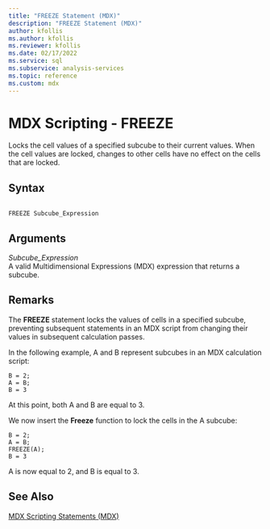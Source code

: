 ```yaml
---
title: "FREEZE Statement (MDX)"
description: "FREEZE Statement (MDX)"
author: kfollis
ms.author: kfollis
ms.reviewer: kfollis
ms.date: 02/17/2022
ms.service: sql
ms.subservice: analysis-services
ms.topic: reference
ms.custom: mdx
---
```

# MDX Scripting - FREEZE


  Locks the cell values of a specified subcube to their current values. When the cell values are locked, changes to other cells have no effect on the cells that are locked.  
  
## Syntax  
  
```  
  
FREEZE Subcube_Expression   
```  
  
## Arguments  
 *Subcube_Expression*  
 A valid Multidimensional Expressions (MDX) expression that returns a subcube.  
  
## Remarks  
 The **FREEZE** statement locks the values of cells in a specified subcube, preventing subsequent statements in an MDX script from changing their values in subsequent calculation passes.  
  
 In the following example, A and B represent subcubes in an MDX calculation script:  
  
```  
B = 2;  
A = B;  
B = 3  
```  
  
 At this point, both A and B are equal to 3.  
  
 We now insert the **Freeze** function to lock the cells in the A subcube:  
  
```  
B = 2;  
A = B;  
FREEZE(A);  
B = 3  
```  
  
 A is now equal to 2, and B is equal to 3.  
  
## See Also  
 [MDX Scripting Statements &#40;MDX&#41;](../mdx/mdx-scripting-statements-mdx.md)  
  
  

